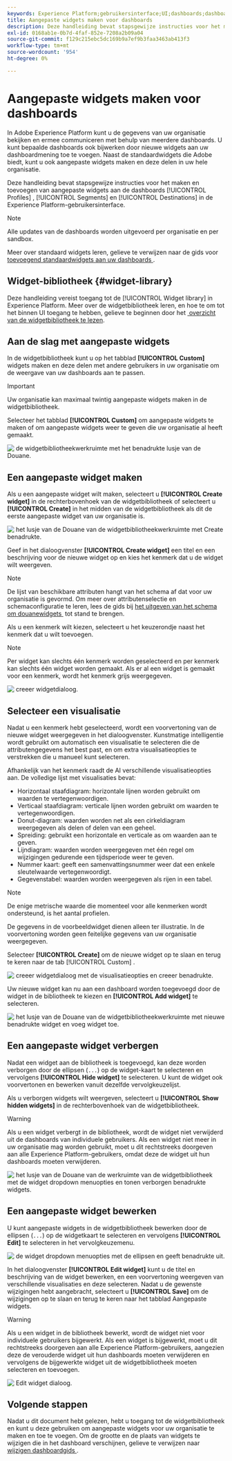 ```yaml
---
keywords: Experience Platform;gebruikersinterface;UI;dashboards;dashboard;profielen;segmenten;bestemmingen;vergunningsgebruik;widgets;metriek;
title: Aangepaste widgets maken voor dashboards
description: Deze handleiding bevat stapsgewijze instructies voor het maken van aangepaste widgets voor gebruik in Adobe Experience Platform-dashboards.
exl-id: 0168ab1e-0b7d-4faf-852e-7208a2b09a04
source-git-commit: f129c215ebc5dc169b9a7ef9b3faa3463ab413f3
workflow-type: tm+mt
source-wordcount: '954'
ht-degree: 0%

---
```


# Aangepaste widgets maken voor dashboards

In Adobe Experience Platform kunt u de gegevens van uw organisatie bekijken en ermee communiceren met behulp van meerdere dashboards. U kunt bepaalde dashboards ook bijwerken door nieuwe widgets aan uw dashboardmening toe te voegen. Naast de standaardwidgets die Adobe biedt, kunt u ook aangepaste widgets maken en deze delen in uw hele organisatie.

Deze handleiding bevat stapsgewijze instructies voor het maken en toevoegen van aangepaste widgets aan de dashboards [!UICONTROL Profiles] , [!UICONTROL Segments] en [!UICONTROL Destinations] in de Experience Platform-gebruikersinterface.

>[!NOTE]
>
>Alle updates van de dashboards worden uitgevoerd per organisatie en per sandbox.

Meer over standaard widgets leren, gelieve te verwijzen naar de gids voor [&#x200B; toevoegend standaardwidgets aan uw dashboards &#x200B;](standard-widgets.md).

## Widget-bibliotheek {#widget-library}

Deze handleiding vereist toegang tot de [!UICONTROL Widget library] in Experience Platform. Meer over de widgetbibliotheek leren, en hoe te om tot het binnen UI toegang te hebben, gelieve te beginnen door het [&#x200B; overzicht van de widgetbibliotheek te lezen &#x200B;](widget-library.md).

## Aan de slag met aangepaste widgets

In de widgetbibliotheek kunt u op het tabblad **[!UICONTROL Custom]** widgets maken en deze delen met andere gebruikers in uw organisatie om de weergave van uw dashboards aan te passen.

>[!IMPORTANT]
>
>Uw organisatie kan maximaal twintig aangepaste widgets maken in de widgetbibliotheek.

Selecteer het tabblad **[!UICONTROL Custom]** om aangepaste widgets te maken of om aangepaste widgets weer te geven die uw organisatie al heeft gemaakt.

![&#x200B; de widgetbibliotheekwerkruimte met het benadrukte lusje van de Douane.](../images/customization/custom-widgets.png)

## Een aangepaste widget maken

Als u een aangepaste widget wilt maken, selecteert u **[!UICONTROL Create widget]** in de rechterbovenhoek van de widgetbibliotheek of selecteert u **[!UICONTROL Create]** in het midden van de widgetbibliotheek als dit de eerste aangepaste widget van uw organisatie is.

![&#x200B; het lusje van de Douane van de widgetbibliotheekwerkruimte met Create benadrukte.](../images/customization/create-widget.png)

Geef in het dialoogvenster **[!UICONTROL Create widget]** een titel en een beschrijving voor de nieuwe widget op en kies het kenmerk dat u de widget wilt weergeven.

>[!NOTE]
>
>De lijst van beschikbare attributen hangt van het schema af dat voor uw organisatie is gevormd. Om meer over attributenselectie en schemaconfiguratie te leren, lees de gids bij [&#x200B; het uitgeven van het schema om douanewidgets &#x200B;](edit-schema.md) tot stand te brengen.

Als u een kenmerk wilt kiezen, selecteert u het keuzerondje naast het kenmerk dat u wilt toevoegen.

>[!NOTE]
>
>Per widget kan slechts één kenmerk worden geselecteerd en per kenmerk kan slechts één widget worden gemaakt. Als er al een widget is gemaakt voor een kenmerk, wordt het kenmerk grijs weergegeven.

![&#x200B; creeer widgetdialoog.](../images/customization/create-widget-dialog.png)

## Selecteer een visualisatie

Nadat u een kenmerk hebt geselecteerd, wordt een voorvertoning van de nieuwe widget weergegeven in het dialoogvenster. Kunstmatige intelligentie wordt gebruikt om automatisch een visualisatie te selecteren die de attributengegevens het best past, en om extra visualisatieopties te verstrekken die u manueel kunt selecteren.

Afhankelijk van het kenmerk raadt de AI verschillende visualisatieopties aan. De volledige lijst met visualisaties bevat:

* Horizontaal staafdiagram: horizontale lijnen worden gebruikt om waarden te vertegenwoordigen.
* Verticaal staafdiagram: verticale lijnen worden gebruikt om waarden te vertegenwoordigen.
* Donut-diagram: waarden worden net als een cirkeldiagram weergegeven als delen of delen van een geheel.
* Spreiding: gebruikt een horizontale en verticale as om waarden aan te geven.
* Lijndiagram: waarden worden weergegeven met één regel om wijzigingen gedurende een tijdsperiode weer te geven.
* Nummer kaart: geeft een samenvattingsnummer weer dat een enkele sleutelwaarde vertegenwoordigt.
* Gegevenstabel: waarden worden weergegeven als rijen in een tabel.

>[!NOTE]
>
>De enige metrische waarde die momenteel voor alle kenmerken wordt ondersteund, is het aantal profielen.
>
>De gegevens in de voorbeeldwidget dienen alleen ter illustratie. In de voorvertoning worden geen feitelijke gegevens van uw organisatie weergegeven.

Selecteer **[!UICONTROL Create]** om de nieuwe widget op te slaan en terug te keren naar de tab [!UICONTROL Custom] .

![&#x200B; creeer widgetdialoog met de visualisatieopties en creeer benadrukte.](../images/customization/create-widget-select-attribute.png)

Uw nieuwe widget kan nu aan een dashboard worden toegevoegd door de widget in de bibliotheek te kiezen en **[!UICONTROL Add widget]** te selecteren.

![&#x200B; het lusje van de Douane van de widgetbibliotheekwerkruimte met nieuwe benadrukte widget en voeg widget toe.](../images/customization/custom-widgets-new.png)

## Een aangepaste widget verbergen

Nadat een widget aan de bibliotheek is toegevoegd, kan deze worden verborgen door de ellipsen (`...`) op de widget-kaart te selecteren en vervolgens **[!UICONTROL Hide widget]** te selecteren. U kunt de widget ook voorvertonen en bewerken vanuit dezelfde vervolgkeuzelijst.

Als u verborgen widgets wilt weergeven, selecteert u **[!UICONTROL Show hidden widgets]** in de rechterbovenhoek van de widgetbibliotheek.

>[!WARNING]
>
>Als u een widget verbergt in de bibliotheek, wordt de widget niet verwijderd uit de dashboards van individuele gebruikers. Als een widget niet meer in uw organisatie mag worden gebruikt, moet u dit rechtstreeks doorgeven aan alle Experience Platform-gebruikers, omdat deze de widget uit hun dashboards moeten verwijderen.

![&#x200B; het lusje van de Douane van de werkruimte van de widgetbibliotheek met de widget dropdown menuopties en tonen verborgen benadrukte widgets.](../images/customization/hide-widget.png)

## Een aangepaste widget bewerken

U kunt aangepaste widgets in de widgetbibliotheek bewerken door de ellipsen (`...`) op de widgetkaart te selecteren en vervolgens **[!UICONTROL Edit]** te selecteren in het vervolgkeuzemenu.

![&#x200B; de widget dropdown menuopties met de ellipsen en geeft benadrukte uit.](../images/customization/custom-widget-edit.png)

In het dialoogvenster **[!UICONTROL Edit widget]** kunt u de titel en beschrijving van de widget bewerken, en een voorvertoning weergeven van verschillende visualisaties en deze selecteren. Nadat u de gewenste wijzigingen hebt aangebracht, selecteert u **[!UICONTROL Save]** om de wijzigingen op te slaan en terug te keren naar het tabblad Aangepaste widgets.

>[!WARNING]
>
>Als u een widget in de bibliotheek bewerkt, wordt de widget niet voor individuele gebruikers bijgewerkt. Als een widget is bijgewerkt, moet u dit rechtstreeks doorgeven aan alle Experience Platform-gebruikers, aangezien deze de verouderde widget uit hun dashboards moeten verwijderen en vervolgens de bijgewerkte widget uit de widgetbibliotheek moeten selecteren en toevoegen.

![&#x200B; Edit widget dialoog.](../images/customization/edit-widget.png)

## Volgende stappen

Nadat u dit document hebt gelezen, hebt u toegang tot de widgetbibliotheek en kunt u deze gebruiken om aangepaste widgets voor uw organisatie te maken en toe te voegen. Om de grootte en de plaats van widgets te wijzigen die in het dashboard verschijnen, gelieve te verwijzen naar [&#x200B; wijzigen dashboardgids &#x200B;](modify.md).
